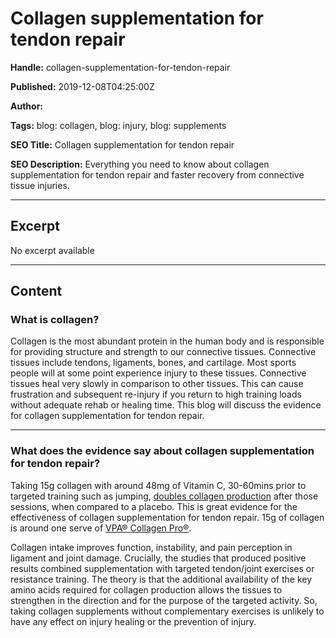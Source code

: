 # Collagen supplementation for tendon repair

**Handle:** collagen-supplementation-for-tendon-repair

**Published:** 2019-12-08T04:25:00Z

**Author:**  

**Tags:** blog: collagen, blog: injury, blog: supplements

**SEO Title:** Collagen supplementation for tendon repair

**SEO Description:** Everything you need to know about collagen supplementation for tendon repair and faster recovery from connective tissue injuries.

---

## Excerpt

No excerpt available

---

## Content

### What is collagen?

Collagen is the most abundant protein in the human body and is responsible for providing structure and strength to our connective tissues. Connective tissues include tendons, ligaments, bones, and cartilage. Most sports people will at some point experience injury to these tissues. Connective tissues heal very slowly in comparison to other tissues. This can cause frustration and subsequent re-injury if you return to high training loads without adequate rehab or healing time. This blog will discuss the evidence for collagen supplementation for tendon repair.

---

### What does the evidence say about collagen supplementation for tendon repair?

Taking 15g collagen with around 48mg of Vitamin C, 30-60mins prior to targeted training such as jumping, [doubles collagen production](https://www.ncbi.nlm.nih.gov/pmc/articles/PMC5183725/) after those sessions, when compared to a placebo. This is great evidence for the effectiveness of collagen supplementation for tendon repair. 15g of collagen is around one serve of [VPA® Collagen Pro®](/products/collagen-pro-r).

Collagen intake improves function, instability, and pain perception in ligament and joint damage. Crucially, the studies that produced positive results combined supplementation with targeted tendon/joint exercises or resistance training. The theory is that the additional availability of the key amino acids required for collagen production allows the tissues to strengthen in the direction and for the purpose of the targeted activity. So, taking collagen supplements without complementary exercises is unlikely to have any effect on injury healing or the prevention of injury.

